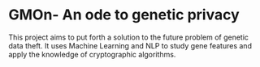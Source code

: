 # GMOn- An ode to genetic privacy
This project aims to put forth a solution to the future problem of genetic data theft. It uses Machine Learning and NLP to study gene features and apply the knowledge of cryptographic algorithms.
